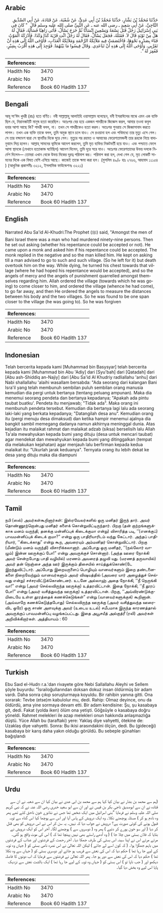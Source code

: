 ## Arabic


<div dir="rtl" lang="ar" style={{fontSize:'larger',backgroundColor:'#f8f9fa',padding:20}}>
حَدَّثَنَا مُحَمَّدُ بْنُ بَشَّارٍ، حَدَّثَنَا مُحَمَّدُ بْنُ أَبِي عَدِيٍّ، عَنْ شُعْبَةَ، عَنْ قَتَادَةَ، عَنْ أَبِي الصِّدِّيقِ النَّاجِيِّ، عَنْ أَبِي سَعِيدٍ ـ رضى الله عنه ـ عَنِ النَّبِيِّ صلى الله عليه وسلم قَالَ ‏ "‏ كَانَ فِي بَنِي إِسْرَائِيلَ رَجُلٌ قَتَلَ تِسْعَةً وَتِسْعِينَ إِنْسَانًا ثُمَّ خَرَجَ يَسْأَلُ، فَأَتَى رَاهِبًا فَسَأَلَهُ، فَقَالَ لَهُ هَلْ مِنْ تَوْبَةٍ قَالَ لاَ‏.‏ فَقَتَلَهُ، فَجَعَلَ يَسْأَلُ، فَقَالَ لَهُ رَجُلٌ ائْتِ قَرْيَةَ كَذَا وَكَذَا‏.‏ فَأَدْرَكَهُ الْمَوْتُ فَنَاءَ بِصَدْرِهِ نَحْوَهَا، فَاخْتَصَمَتْ فِيهِ مَلاَئِكَةُ الرَّحْمَةِ وَمَلاَئِكَةُ الْعَذَابِ، فَأَوْحَى اللَّهُ إِلَى هَذِهِ أَنْ تَقَرَّبِي‏.‏ وَأَوْحَى اللَّهُ إِلَى هَذِهِ أَنْ تَبَاعَدِي‏.‏ وَقَالَ قِيسُوا مَا بَيْنَهُمَا‏.‏ فَوُجِدَ إِلَى هَذِهِ أَقْرَبُ بِشِبْرٍ، فَغُفِرَ لَهُ ‏"‏‏.‏
</div>
<div style={{backgroundColor:'#f8f9fa',padding:20, marginBottom: 10}}><table> <thead> <tr> <th>References:</th> <th></th> </tr> </thead> <tbody><tr><td>Hadith No</td><td>3470</td></tr><tr><td>Arabic No</td><td>3470</td></tr><tr><td>Reference</td><td>Book 60 Hadith 137</td></tr></tbody></table></div>

## Bengali


<div dir="ltr" lang="bn" style={{fontSize:'larger',backgroundColor:'#f8f9fa',padding:20}}>
আবূ সা‘ঈদ খুদরী (রাঃ) হতে বর্ণিত। নবী সাল্লাল্লাহু আলাইহি ওয়াসাল্লাম বলেছেন, বনী ইসরাঈলের মাঝে এমন এক ব্যক্তি ছিল যে, নিরানব্বইটি মানুষ হত্যা করেছিল। অতঃপর বের হয়ে একজন পাদরীকে জিজ্ঞেস করল, আমার তওবা কবুল হবার আশা আছে কি? পাদরী বলল, না। তখন সে পাদরীকেও হত্যা করল। অতঃপর পুনরায় সে জিজ্ঞাসাবাদ করতে লাগল। তখন এক ব্যক্তি তাকে বলল, তুমি অমুক স্থানে চলে যাও। সে রওয়ানা হল এবং পথিমধ্যে তার মৃত্যু এসে গেল। সে তার বক্ষদেশ দ্বারা সে স্থানটির দিকে ঘুরে গেল। মৃত্যুর পর রহমত ও আযাবের ফেরেশতামন্ডলী তার রূহকে নিয়ে বাদানুবাদে লিপ্ত হলেন। আল্লাহ্ সামনের ভূমিকে আদেশ করলেন, তুমি মৃত ব্যক্তির নিকটবর্তী হয়ে যাও। এবং পশ্চাতে ফেলে আসা স্থানকে (যেখানে হত্যাকান্ড ঘটেছিল) আদেশ দিলেন, তুমি দূরে সরে যাও। অতঃপর ফেরেশতাদের উভয় দলকে নির্দেশ দিলেন— তোমরা এখান থেকে উভয় দিকের দূরত্ব পরিমাপ কর। পরিমাপ করা হল, দেখা গেল যে, মৃত লোকটি সামনের দিকে এক বিঘত বেশি এগিয়ে আছে। কাজেই তাকে ক্ষমা করা হল। (মুসলিম ৪৯/৮ হাঃ ২৭৬৬, আহমাদ ১১১৫৪ ) (আধুনিক প্রকাশনীঃ ৩২১২, ইসলামিক ফাউন্ডেশনঃ ৩২২১)
</div>
<div style={{backgroundColor:'#f8f9fa',padding:20, marginBottom: 10}}><table> <thead> <tr> <th>References:</th> <th></th> </tr> </thead> <tbody><tr><td>Hadith No</td><td>3470</td></tr><tr><td>Arabic No</td><td>3470</td></tr><tr><td>Reference</td><td>Book 60 Hadith 137</td></tr></tbody></table></div>

## English


<div dir="ltr" lang="en" style={{fontSize:'larger',backgroundColor:'#f8f9fa',padding:20}}>
Narrated Abu Sa'id Al-Khudri:The Prophet (ﷺ) said, "Amongst the men of Bani Israel there was a man who had murdered ninety-nine persons. Then he set out asking (whether his repentance could be accepted or not). He came upon a monk and asked him if his repentance could be accepted. The monk replied in the negative and so the man killed him. He kept on asking till a man advised to go to such and such village. (So he left for it) but death overtook him on the way. While dying, he turned his chest towards that village (where he had hoped his repentance would be accepted), and so the angels of mercy and the angels of punishment quarrelled amongst themselves regarding him. Allah ordered the village (towards which he was going) to come closer to him, and ordered the village (whence he had come), to go far away, and then He ordered the angels to measure the distances between his body and the two villages. So he was found to be one span closer to the village (he was going to). So he was forgiven
</div>
<div style={{backgroundColor:'#f8f9fa',padding:20, marginBottom: 10}}><table> <thead> <tr> <th>References:</th> <th></th> </tr> </thead> <tbody><tr><td>Hadith No</td><td>3470</td></tr><tr><td>Arabic No</td><td>3470</td></tr><tr><td>Reference</td><td>Book 60 Hadith 137</td></tr></tbody></table></div>

## Indonesian


<div dir="ltr" lang="id" style={{fontSize:'larger',backgroundColor:'#f8f9fa',padding:20}}>
Telah bercerita kepada kami [Muhammad bin Basysyar] telah bercerita kepada kami [Muhammad bin Abu 'Adiy] dari [Syu'bah] dari [Qatadah] dari [Abu ash-Shiddiq an-Najiy] dari [Abu Sa'id Al Khudriy radliallahu 'anhu] dari Nabi shallallahu 'alaihi wasallam bersabda: "Ada seorang dari kalangan Bani Isra'il yang telah membunuh sembilan puluh sembilan orang manusia kemudian dia pergi untuk bertanya (tentang peluang ampunan). Maka dia menemui seorang pendeta dan bertanya kepadanya; "Apakah ada pintu taubat buatku'. Pendeta itu menjawab; "Tidak ada". Maka orang ini membunuh pendeta tersebut. Kemudian dia bertanya lagi lalu ada seorang laki-laki yang berkata kepadanya; "Datangilah desa anu". Kemudian orang itu (pergi menuju desa dimaksud) dan ketika hampir menemui ajalnya dia bangkit sambil memegang dadanya namun akhirnya meninggal dunia. Atas kejadian itu malaikat rahmat dan malaikat adzab (siksa) berselisih lalu Allah Ta'ala mewahyukan kepada bumi yang dituju (desa untuk mencari taubat) agar mendekat dan mewahyukan kepada bumi yang ditinggalkan (tempat dia melakukan kejahatan) agar menjauh lalu berfirman kepada kedua malaikat itu: "Ukurlah jarak keduanya". Ternyata orang itu lebih dekat ke desa yang dituju maka dia diampuni
</div>
<div style={{backgroundColor:'#f8f9fa',padding:20, marginBottom: 10}}><table> <thead> <tr> <th>References:</th> <th></th> </tr> </thead> <tbody><tr><td>Hadith No</td><td>3470</td></tr><tr><td>Arabic No</td><td>3470</td></tr><tr><td>Reference</td><td>Book 60 Hadith 137</td></tr></tbody></table></div>

## Tamil


<div dir="ltr" lang="ta" style={{fontSize:'larger',backgroundColor:'#f8f9fa',padding:20}}>
நபி (ஸல்) அவர்கள்கூறினார்கள்: இஸ்ரவேலர்களில் ஒரு மனிதர் இருந் தார். அவர் தொண்ணூற்றொன்பது மனிதர் களைக் கொன்றுவிட்டிருந்தார். பிறகு (தன் குற்றங்களுக்காக மனம் வருந்தி, தனக்கு மன்னிப்புக் கிடைக்குமா என்று) விசாரித்த படி, ‘‘(எனக்குப்) பாவமன்னிப்புக் கிடைக் குமா?” என்று ஒரு பாதிரியாரிடம் வந்து கேட்டார். அந்தப் பாதிரியார், ‘‘கிடைக்காது” என்று கூற, அவரையும் அம்மனிதர் கொன்றுவிட்டார். பிறகு (மீண்டும் மனம் வருந்தி) விசாரிக்கலானார். அப்போது ஒரு மனிதர், ‘‘(நல்லோர் வாழும்) இன்ன ஊருக்குப் போ!” என்று அவருக்குச் சொன்னார். (அந்த ஊரை நோக்கி அவர் சென்றபோது பாதி வழியில்) மரணம் அவரைத் தழுவி யது. (மரணத் தருவாயில்) அவர் தன் நெஞ்சை அந்த ஊர் இருக்கும் திசையில் சாய்த்துக்கொண்(டே இறந்துவிட்)டார். அப்போது இறையருளைப் பொழியும் வானவர்களும் இறை தண்டனைகளை நிறைவேற்றும் வானவர்களும் அவர் விஷயத்தில் (அவரை யார் அழைத்துச் செல்வது என்று) சச்சரவிட்டுக்கொண்டனர். உடனே அல்லாஹ் அதை நோக்கி, ‘‘நீ நெருங்கி வா!” என்று (அவர் செல்லவிருந்த ஊருக்கு) உத்தரவிட்டான். இதை நோக்கி, ‘‘நீ தூரப் போ!” என்று (அவர் வசித்துவந்த ஊருக்கு) உத்தரவிட்டான். பிறகு, ‘‘அவ்விரண்டுக்குமிடையே உள்ள தூரத்தைக் கணக்கெடுங்கள்” என்று (வானவர்களுக்குக்) கூறினான். (அவ்வாறே கணக்கெடுத்தபோது) செல்லவிருந்த ஊருக்கு (அவர் வசித்துவந்த ஊரைவிட ஒரே) ஒரு சாண் அளவுக்கு அவர் (உடைய உடல்) சமீபமாக இருந்த காரணத்தால் அவருக்குப் பாவமன்னிப்பு வழங்கப்பட்டது. இதை அபூசயீத் அல்குத்ரீ (ரலி) அவர்கள் அறிவிக்கிறார்கள். அத்தியாயம் : 60
</div>
<div style={{backgroundColor:'#f8f9fa',padding:20, marginBottom: 10}}><table> <thead> <tr> <th>References:</th> <th></th> </tr> </thead> <tbody><tr><td>Hadith No</td><td>3470</td></tr><tr><td>Arabic No</td><td>3470</td></tr><tr><td>Reference</td><td>Book 60 Hadith 137</td></tr></tbody></table></div>

## Turkish


<div dir="ltr" lang="tr" style={{fontSize:'larger',backgroundColor:'#f8f9fa',padding:20}}>
Ebu Saıd el-Hudrı r.a.'dan rivayete göre Nebi Sallallahu Aleyhi ve Sellem şöyle buyurdu: "İsrailoğullarından doksan dokuz insan öldürmüş bir adam vardı. Daha sonra çıkıp soruşturmaya koyuldu. Bir rahibin yanına gitti. Ona sorarak: Tevbe (etse)m kabulolur mu, dedi. Rahip: Olmaz deyince, onu da öldürdü, ama yine sormaya devam etti. Bir adam kendisine: Şu, şu kasabaya git, dedi. Fakat (yolda iken) ölüm ona yetişti. Göğsüyle o kasabaya doğru yöneldi. Rahmet melekleri ile azap melekleri onun hakkında anlaşmazlığa düştü. Yüce Allah bu (taraftaki) yere: Yaklaş diye vahyetti, ötekine de: Uzaklaş diye vahyetti. Sonra: Bu ikisi arasındakini ölçün, dedi. Bu (gideceği) kasabaya bir karış daha yakın olduğu görüldü. Bu sebeple günahları bağışlandı
</div>
<div style={{backgroundColor:'#f8f9fa',padding:20, marginBottom: 10}}><table> <thead> <tr> <th>References:</th> <th></th> </tr> </thead> <tbody><tr><td>Hadith No</td><td>3470</td></tr><tr><td>Arabic No</td><td>3470</td></tr><tr><td>Reference</td><td>Book 60 Hadith 137</td></tr></tbody></table></div>

## Urdu


<div dir="rtl" lang="ur" style={{fontSize:'larger',backgroundColor:'#f8f9fa',padding:20}}>
(ہم سے محمد بن بشار نے بیان کیا کہا ہم سے محمد بن ابی عدی نے بیان کیا ان سے شعبہ نے ان سے قتادہ نے ان سے ابوصدیق ناجی بکر بن قیس نے اور ان سے ابو سعید خدری رضی اللہ عنہ نے کہ نبی کریم صلی اللہ علیہ وسلم نے فرمایا ”بنی اسرائیل میں ایک شخص تھا جس نے ننانوے خون ناحق کئے تھے پھر وہ نادم ہو کر ) مسئلہ پوچھنے نکلا۔ وہ ایک درویش کے پاس آیا اور اس سے پوچھا کیا اس گناہ سے توبہ قبول ہونے کی کوئی صورت ہے؟ درویش نے جواب دیا کہ نہیں۔ یہ سن کر اس نے اس درویش کو بھی قتل کر دیا ( اور سو خون پورے کر دئیے ) پھر وہ ( دوسروں سے ) پوچھنے لگا۔ آخر اس کو ایک درویش نے بتایا کہ فلاں بستی میں چلا جا ) ( وہ آدھے راستے بھی نہیں پہنچا تھا کہ ) اس کی موت واقع ہو گئی۔ مرتے مرتے اس نے اپنا سینہ اس بستی کی طرف جھکا دیا۔ آخر رحمت کے فرشتوں اور عذاب کے فرشتوں میں باہم جھگڑا ہوا۔ ( کہ کون اسے لے جائے ) لیکن اللہ تعالیٰ نے اس نصرہ نامی بستی کو ( جہاں وہ توبہ کے لیے جا رہا تھا ) حکم دیا کہ اس کی نعش سے قریب ہو جائے اور دوسری بستی کو ( جہاں سے وہ نکلا تھا ) حکم دیا کہ اس کی نعش سے دور ہو جا۔ پھر اللہ تعالیٰ نے فرشتوں سے فرمایا کہ اب دونوں کا فاصلہ دیکھو اور ( جب ناپا تو ) اس بستی کو ( جہاں وہ توبہ کے لیے جا رہا تھا ) ایک بالشت نعش سے نزدیک پایا اس لیے وہ بخش دیا گیا۔
</div>
<div style={{backgroundColor:'#f8f9fa',padding:20, marginBottom: 10}}><table> <thead> <tr> <th>References:</th> <th></th> </tr> </thead> <tbody><tr><td>Hadith No</td><td>3470</td></tr><tr><td>Arabic No</td><td>3470</td></tr><tr><td>Reference</td><td>Book 60 Hadith 137</td></tr></tbody></table></div>